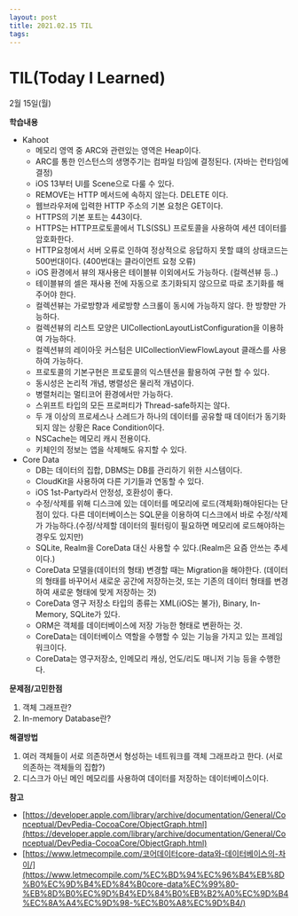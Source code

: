 ```yaml
---
layout: post
title: 2021.02.15 TIL
tags:
---
```

# TIL(Today I Learned)

2월 15일(월)

**학습내용**

- Kahoot
    - 메모리 영역 중 ARC와 관련있는 영역은 Heap이다.
    - ARC를 통한 인스턴스의 생명주기는 컴파일 타임에 결정된다. (자바는 런타임에 결정)
    - iOS 13부터 UI를 Scene으로 다룰 수 있다.
    - REMOVE는 HTTP 메서드에 속하지 않는다. DELETE 이다.
    - 웹브라우저에 입력한 HTTP 주소의 기본 요청은 GET이다.
    - HTTPS의 기본 포트는 443이다.
    - HTTPS는 HTTP프로토콜에서 TLS(SSL) 프로토콜을 사용하여 세션 데이터를 암호화한다.
    - HTTP요청에서 서버 오류로 인하여 정상적으로 응답하지 못할 떄의 상태코드는 500번대이다. (400번대는 클라이언트 요청 오류)
    - iOS 환경에서 뷰의 재사용은 테이블뷰 이외에서도 가능하다. (컬렉션뷰 등..)
    - 테이블뷰의 셀은 재사용 전에 자동으로 초기화되지 않으므로 따로 초기화를 해주어야 한다.
    - 컬렉션뷰는 가로방향과 세로방향 스크롤이 동시에 가능하지 않다. 한 방향만 가능하다.
    - 컬렉션뷰의 리스트 모양은 UICollectionLayoutListConfiguration을 이용하여 가능하다.
    - 컬렉션뷰의 레이아웃 커스텀은 UICollectionViewFlowLayout 클래스를 사용하여 가능하다.
    - 프로토콜의 기본구현은 프로토콜의 익스텐션을 활용하여 구현 할 수 있다.
    - 동시성은 논리적 개념, 병렬성은 물리적 개념이다.
    - 병렬처리는 멀티코어 환경에서만 가능하다.
    - 스위프트 타입의 모든 프로퍼티가 Thread-safe하지는 않다.
    - 두 개 이상의 프로세스나 스레드가 하나의 데이터를 공유할 때 데이터가 동기화 되지 않는 상황은 Race Condition이다.
    - NSCache는 메모리 캐시 전용이다.
    - 키체인의 정보는 앱을 삭제해도 유지할 수 있다.
- Core Data
    - DB는 데이터의 집합, DBMS는 DB를 관리하기 위한 시스템이다.
    - CloudKit을 사용하여 다른 기기들과 연동할 수 있다.
    - iOS 1st-Party라서 안정성, 호환성이 좋다.
    - 수정/삭제를 위해 디스크에 있는 데이터를 메모리에 로드(객체화)해야된다는 단점이 있다. 다른 데이터베이스는 SQL문을 이용하여 디스크에서 바로 수정/삭제가 가능하다.(수정/삭제할 데이터의 필터링이 필요하면 메모리에 로드해야하는 경우도 있지만)
    - SQLite, Realm을 CoreData 대신 사용할 수 있다.(Realm은 요즘 안쓰는 추세이다.)
    - CoreData 모델을(데이터의 형태) 변경할 때는 Migration을 해야한다. (데이터의 형태를 바꾸어서 새로운 공간에 저장하는것, 또는 기존의 데이터 형태를 변경하여 새로운 형태에 맞게 저장하는 것)
    - CoreData 영구 저장소 타입의 종류는 XML(iOS는 불가), Binary, In-Memory, SQLite가 있다.
    - ORM은 객체를 데이터베이스에 저장 가능한 형태로 변환하는 것.
    - CoreData는 데이터베이스 역할을 수행할 수 있는 기능을 가지고 있는 프레임워크이다.
    - CoreData는 영구저장소, 인메모리 캐싱, 언도/리도 매니저 기능 등을 수행한다.

**문제점/고민한점**

1. 객체 그래프란?
2. In-memory Database란?

**해결방법**

1. 여러 객체들이 서로 의존하면서 형성하는 네트워크를 객체 그래프라고 한다. (서로 의존하는 객체들의 집합?)
2. 디스크가 아닌 메인 메모리를 사용하여 데이터를 저장하는 데이터베이스이다.

**참고**

- [https://developer.apple.com/library/archive/documentation/General/Conceptual/DevPedia-CocoaCore/ObjectGraph.html](https://developer.apple.com/library/archive/documentation/General/Conceptual/DevPedia-CocoaCore/ObjectGraph.html)
- [https://www.letmecompile.com/코어데이터core-data와-데이터베이스의-차이/](https://www.letmecompile.com/%EC%BD%94%EC%96%B4%EB%8D%B0%EC%9D%B4%ED%84%B0core-data%EC%99%80-%EB%8D%B0%EC%9D%B4%ED%84%B0%EB%B2%A0%EC%9D%B4%EC%8A%A4%EC%9D%98-%EC%B0%A8%EC%9D%B4/)
